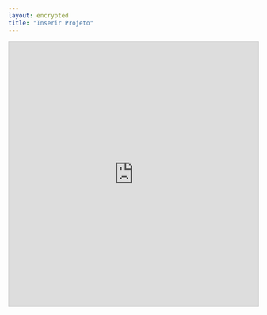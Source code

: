 ```yaml
---
layout: encrypted
title: "Inserir Projeto"
---
```


<iframe class="airtable-embed" src="https://airtable.com/embed/shreeY7c08xGb1kqw?backgroundColor=cyan" frameborder="0" onmousewheel="" width="100%" height="533" style="background: transparent; border: 1px solid #ccc;"></iframe>